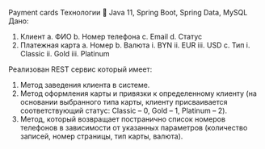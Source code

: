 Payment cards
Технологии
 Java 11, Spring Boot, Spring Data, MySQL
Дано:
1. Клиент
a. ФИО
b. Номер телефона
c. Email
d. Статус
2. Платежная карта
a. Номер
b. Валюта
i. BYN
ii. EUR
iii. USD
c. Тип
i. Classic
ii. Gold
iii. Platinum

Реализован REST сервис который имеет:

1. Метод заведения клиента в системе.
2. Метод оформления карты и привязки к определенному клиенту (на основании выбранного типа карты, клиенту присваивается соответствующий статус: Classic – 0, Gold – 1, Platinum – 2).
3. Метод, который возвращает постранично список номеров телефонов в зависимости от указанных параметров (количество записей, номер страницы, тип карты, валюта).